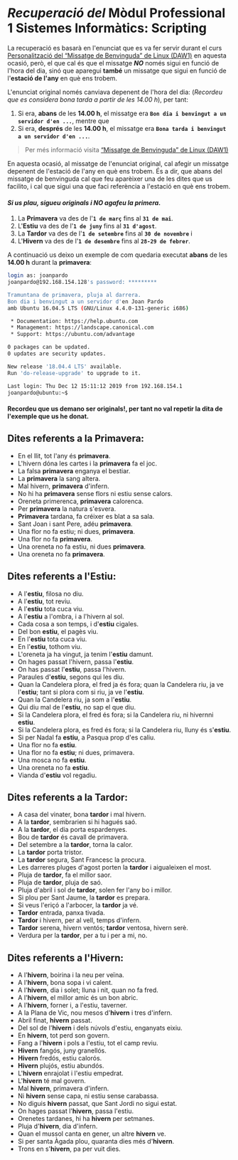 # *Recuperació del* **Mòdul Professional 1 Sistemes Informàtics**: Scripting

La recuperació es basarà en l'enunciat que es va fer servir durant el curs
[Personalització del “Missatge de Benvinguda” de Linux (DAW1)](https://joanpardo.home.blog/personalitzacio-del-missatge-de-benvinguda-de-linux-daw1/)
 en aquesta ocasió, però, el que cal és que el missatge ***NO*** només sigui en funció de l'hora del dia, sinó que aparegui **també** un missatge que sigui en funció de l'**estació de l'any** en què ens trobem.
 
L'enunciat original només canviava depenent de l'hora del dia: (*Recordeu que es considera bona tarda a partir de les 14.00 h*), per tant:
   1. Si era, **abans** de les **14.00 h**, el missatge era **```Bon dia i benvingut a un servidor d'en ...```**, mentre que
   1. Si era, **després**  de les **14.00 h**, el missatge era **```Bona tarda i benvingut a un servidor d'en ...```**.
   
> Per més informació visita [“Missatge de Benvinguda” de Linux (DAW1)](welcome/README.md)

En aquesta ocasió, al missatge de l'enunciat original, cal afegir un missatge depenent de l'estació de l'any en què ens trobem.
És a dir, que abans del missatge de benvinguda cal que feu aparèixer una de les dites que us facilito, i cal que sigui una que faci referència a l'estació en què ens trobem.
#### ***Si us plau, sigueu originals i NO agafeu la primera.***

1. La **Primavera** va des de l'**```1 de març```** fins al **```31 de mai```**.
1. L'**Estiu** va des de l'**```1 de juny```** fins al **```31 d'agost```**.
1. La **Tardor** va des de l'**```1 de setembre```** fins al **```30 de novembre```** i
1. L'**Hivern** va des de l'**```1 de desembre```** fins al **```28-29 de febrer```**.

A continuació us deixo un exemple de com quedaria executat **abans** de les **14.00 h** durant la **primavera**:

```bash
login as: joanpardo
joanpardo@192.168.154.128's password: *********

Tramuntana de primavera, pluja al darrera.
Bon dia i benvingut a un servidor d'en Joan Pardo
amb Ubuntu 16.04.5 LTS (GNU/Linux 4.4.0-131-generic i686)

 * Documentation: https://help.ubuntu.com
 * Management: https://landscape.canonical.com
 * Support: https://ubuntu.com/advantage

0 packages can be updated.
0 updates are security updates.

New release '18.04.4 LTS' available.
Run 'do-release-upgrade' to upgrade to it.

Last login: Thu Dec 12 15:11:12 2019 from 192.168.154.1
joanpardo@ubuntu:~$
```

#### Recordeu que us demano ser originals!, per tant no val repetir la dita de l'exemple que us he donat.

Dites referents a la **Primavera**:
----
 - En el llit, tot l'any és **primavera**.
 - L'hivern dóna les cartes i la **primavera** fa el joc.
 - La falsa **primavera** enganya el bestiar.
 - La **primavera** la sang altera.
 - Mal hivern, **primavera** d'infern.
 - No hi ha **primavera** sense flors ni estiu sense calors.
 - Oreneta primerenca, **primavera** calorenca.
 - Per **primavera** la natura s'esvera.
 - **Primavera** tardana, fa créixer es blat a sa sala.
 - Sant Joan i sant Pere, adéu **primavera**.
 - Una flor no fa estiu; ni dues, **primavera**.
 - Una flor no fa **primavera**.
 - Una oreneta no fa estiu, ni dues **primavera**.
 - Una oreneta no fa **primavera**.

Dites referents a l'**Estiu**:
----
 - A l'**estiu**, filosa no diu.
 - A l'**estiu**, tot reviu.
 - A l'**estiu** tota cuca viu.
 - A l'**estiu** a l'ombra, i a l'hivern al sol.
 - Cada cosa a son temps, i d'**estiu** cigales.
 - Del bon **estiu**, el pagès viu.
 - En l'**estiu** tota cuca viu.
 - En l'**estiu**, tothom viu.
 - L'oreneta ja ha vingut, ja tenim l'**estiu** damunt.
 - On hages passat l'hivern, passa l'**estiu**.
 - On has passat l'**estiu**, passa l'hivern.
 - Paraules d'**estiu**, segons qui les diu.
 - Quan la Candelera plora, el fred ja és fora; quan la Candelera riu, ja ve l'**estiu**; tant si plora com si riu, ja ve l'**estiu**.
 - Quan la Candelera riu, ja som a l'**estiu**.
 - Qui diu mal de l'**estiu**, no sap el que diu.
 - Si la Candelera plora, el fred és fora; si la Candelera riu, ni hivernni **estiu**.
 - Si la Candelera plora, es fred és fora; si la Candelera riu, lluny és s'**estiu**.
 - Si per Nadal fa **estiu**, a Pasqua prop d'es caliu.
 - Una flor no fa **estiu**.
 - Una flor no fa **estiu**; ni dues, primavera.
 - Una mosca no fa **estiu**.
 - Una oreneta no fa **estiu**.
 - Vianda d'**estiu** vol regadiu.

Dites referents a la **Tardor**:
----
 - A casa del vinater, bona **tardor** i mal hivern.
 - A la **tardor**, sembrarien si hi hagués saó.
 - A la **tardor**, el dia porta espardenyes.
 - Bou de **tardor** és cavall de primavera.
 - Del setembre a la **tardor**, torna la calor.
  - La **tardor** porta tristor.
 - La **tardor** segura, Sant Francesc la procura.
 - Les darreres pluges d'agost porten la **tardor** i aigualeixen el most.
 - Pluja de **tardor**, fa el millor saor.
 - Pluja de **tardor**, pluja de saó.
 - Pluja d'abril i sol de **tardor**, solen fer l'any bo i millor.
 - Si plou per Sant Jaume, la **tardor** es prepara.
 - Si veus l'eriçó a l'arbocer, la **tardor** ja vé.
 - **Tardor** entrada, panxa tivada.
 - **Tardor** i hivern, per al vell, temps d'infern.
 - **Tardor** serena, hivern ventós; **tardor** ventosa, hivern serè.
 - Verdura per la **tardor**, per a tu i per a mi, no.
 
Dites referents a l'**Hivern**:
----
 - A l'**hivern**, boirina i la neu per veïna.
 - A l'**hivern**, bona sopa i vi calent.
 - A l'**hivern**, dia i solet; lluna i nit, quan no fa fred.
 - A l'**hivern**, el millor amic és un bon abric.
 - A l'**hivern**, forner i, a l'estiu, taverner.
 - A la Plana de Vic, nou mesos d'**hivern** i tres d'infern.
 - Abril finat, **hivern** passat.
 - Del sol de l'**hivern** i dels núvols d'estiu, enganyats eixiu.
 - En **hivern**, tot perd son govern.
 - Fang a l'**hivern** i pols a l'estiu, tot el camp reviu.
 - **Hivern** fangós, juny granellós.
 - **Hivern** fredós, estiu calorós.
 - **Hivern** plujós, estiu abundós.
 - L'**hivern** enrajolat i l'estiu empedrat.
 - L'**hivern** té mal govern.
 - Mal **hivern**, primavera d'infern.
 - Ni **hivern** sense capa, ni estiu sense carabassa.
 - No diguis **hivern** passat, que Sant Jordi no sigui estat.
 - On hages passat l'**hivern**, passa l'estiu.
 - Orenetes tardanes, hi ha **hivern** per setmanes.
 - Pluja d'**hivern**, dia d'infern.
 - Quan el mussol canta en gener, un altre **hivern** ve.
 - Si per santa Àgada plou, quaranta dies més d'**hivern**.
 - Trons en s'**hivern**, pa per vuit dies.
